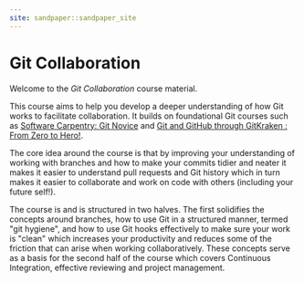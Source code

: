 ```yaml
---
site: sandpaper::sandpaper_site
---
```

# Git Collaboration

Welcome to the _Git Collaboration_ course material.

This course aims to help you develop a deeper understanding of how Git works to facilitate collaboration. It builds on
foundational Git courses such as [Software Carpentry: Git Novice][swCarpentryGit] and [Git and GitHub through
GitKraken : From Zero to Hero!][zeroHero].

The core idea around the course is that by improving your understanding of working with branches and how to make your
commits tidier and neater it makes it easier to understand pull requests and Git history which in turn makes it easier
to collaborate and work on code with others (including your future self!).

The course is and is structured in two halves. The first solidifies the concepts around branches, how to use Git in a
structured manner, termed "git hygiene", and how to use Git hooks effectively to make sure your work is "clean" which
increases your productivity and reduces some of the friction that can arise when working collaboratively. These concepts
serve as a basis for the second half of the course which covers Continuous Integration, effective reviewing and project
management.

[swCarpentryGit]: https://swcarpentry.github.io/git-novice/
[zeroHero]: https://srse-git-github-zero2hero.netlify.app
